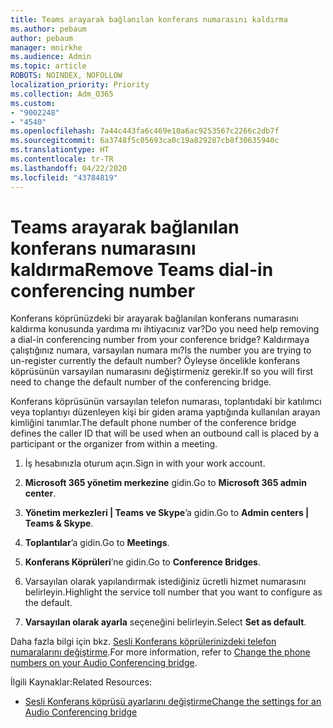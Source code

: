 ```yaml
---
title: Teams arayarak bağlanılan konferans numarasını kaldırma
ms.author: pebaum
author: pebaum
manager: mnirkhe
ms.audience: Admin
ms.topic: article
ROBOTS: NOINDEX, NOFOLLOW
localization_priority: Priority
ms.collection: Adm_O365
ms.custom:
- "9002248"
- "4540"
ms.openlocfilehash: 7a44c443fa6c469e10a6ac9253567c2266c2db7f
ms.sourcegitcommit: 6a3748f5c05693ca0c19a829287cb8f30635940c
ms.translationtype: HT
ms.contentlocale: tr-TR
ms.lasthandoff: 04/22/2020
ms.locfileid: "43784819"
---
```

# <a name="remove-teams-dial-in-conferencing-number"></a><span data-ttu-id="0ef93-102">Teams arayarak bağlanılan konferans numarasını kaldırma</span><span class="sxs-lookup"><span data-stu-id="0ef93-102">Remove Teams dial-in conferencing number</span></span>

<span data-ttu-id="0ef93-103">Konferans köprünüzdeki bir arayarak bağlanılan konferans numarasını kaldırma konusunda yardıma mı ihtiyacınız var?</span><span class="sxs-lookup"><span data-stu-id="0ef93-103">Do you need help removing a dial-in conferencing number from your conference bridge?</span></span> <span data-ttu-id="0ef93-104">Kaldırmaya çalıştığınız numara, varsayılan numara mı?</span><span class="sxs-lookup"><span data-stu-id="0ef93-104">Is the number you are trying to un-register currently the default number?</span></span> <span data-ttu-id="0ef93-105">Öyleyse öncelikle konferans köprüsünün varsayılan numarasını değiştirmeniz gerekir.</span><span class="sxs-lookup"><span data-stu-id="0ef93-105">If so you will first need to change the default number of the conferencing bridge.</span></span>

<span data-ttu-id="0ef93-106">Konferans köprüsünün varsayılan telefon numarası, toplantıdaki bir katılımcı veya toplantıyı düzenleyen kişi bir giden arama yaptığında kullanılan arayan kimliğini tanımlar.</span><span class="sxs-lookup"><span data-stu-id="0ef93-106">The default phone number of the conference bridge defines the caller ID that will be used when an outbound call is placed by a participant or the organizer from within a meeting.</span></span>

1. <span data-ttu-id="0ef93-107">İş hesabınızla oturum açın.</span><span class="sxs-lookup"><span data-stu-id="0ef93-107">Sign in with your work account.</span></span>

2. <span data-ttu-id="0ef93-108">**Microsoft 365 yönetim merkezine** gidin.</span><span class="sxs-lookup"><span data-stu-id="0ef93-108">Go to **Microsoft 365 admin center**.</span></span>

3. <span data-ttu-id="0ef93-109">**Yönetim merkezleri | Teams ve Skype**’a gidin.</span><span class="sxs-lookup"><span data-stu-id="0ef93-109">Go to **Admin centers | Teams & Skype**.</span></span>

4. <span data-ttu-id="0ef93-110">**Toplantılar**’a gidin.</span><span class="sxs-lookup"><span data-stu-id="0ef93-110">Go to **Meetings**.</span></span>

5. <span data-ttu-id="0ef93-111">**Konferans Köprüleri**’ne gidin.</span><span class="sxs-lookup"><span data-stu-id="0ef93-111">Go to **Conference Bridges**.</span></span>

6. <span data-ttu-id="0ef93-112">Varsayılan olarak yapılandırmak istediğiniz ücretli hizmet numarasını belirleyin.</span><span class="sxs-lookup"><span data-stu-id="0ef93-112">Highlight the service toll number that you want to configure as the default.</span></span>

7. <span data-ttu-id="0ef93-113">**Varsayılan olarak ayarla** seçeneğini belirleyin.</span><span class="sxs-lookup"><span data-stu-id="0ef93-113">Select **Set as default**.</span></span>

<span data-ttu-id="0ef93-114">Daha fazla bilgi için bkz. [Sesli Konferans köprülerinizdeki telefon numaralarını değiştirme](https://docs.microsoft.com/microsoftteams/change-the-phone-numbers-on-your-audio-conferencing-bridge).</span><span class="sxs-lookup"><span data-stu-id="0ef93-114">For more information, refer to [Change the phone numbers on your Audio Conferencing bridge](https://docs.microsoft.com/microsoftteams/change-the-phone-numbers-on-your-audio-conferencing-bridge).</span></span>

<span data-ttu-id="0ef93-115">İlgili Kaynaklar:</span><span class="sxs-lookup"><span data-stu-id="0ef93-115">Related Resources:</span></span>

- [<span data-ttu-id="0ef93-116">Sesli Konferans köprüsü ayarlarını değiştirme</span><span class="sxs-lookup"><span data-stu-id="0ef93-116">Change the settings for an Audio Conferencing bridge</span></span>](https://docs.microsoft.com/microsoftteams/change-the-settings-for-an-audio-conferencing-bridge)
